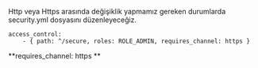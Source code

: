 
Http veya Https arasında değişiklik yapmamız gereken durumlarda security.yml dosyasını düzenleyeceğiz. 
    
    
    access_control:
        - { path: ^/secure, roles: ROLE_ADMIN, requires_channel: https }

**requires_channel: https **